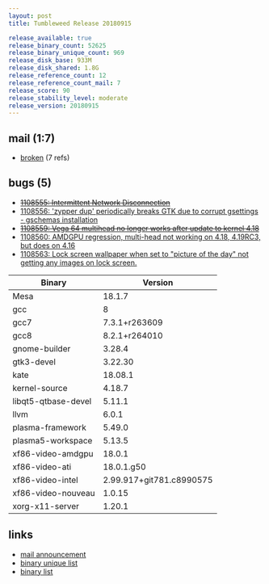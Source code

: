 ```yaml
---
layout: post
title: Tumbleweed Release 20180915

release_available: true
release_binary_count: 52625
release_binary_unique_count: 969
release_disk_base: 933M
release_disk_shared: 1.8G
release_reference_count: 12
release_reference_count_mail: 7
release_score: 90
release_stability_level: moderate
release_version: 20180915
---
```


## mail (1:7)

- [broken](https://lists.opensuse.org/opensuse-factory/2018-09/msg00065.html) (7 refs)

## bugs (5)

<!--more-->

- ~~[1108555: Intermittent Network Disconnection](https://bugzilla.opensuse.org/show_bug.cgi?id=1108555)~~
- [1108556: 'zypper dup' periodically breaks GTK due to corrupt gsettings - gschemas installation](https://bugzilla.opensuse.org/show_bug.cgi?id=1108556)
- ~~[1108559: Vega 64 multihead no longer works after update to kernel 4.18](https://bugzilla.opensuse.org/show_bug.cgi?id=1108559)~~
- [1108560: AMDGPU regression, multi-head not working on 4.18, 4.19RC3, but does on 4.16](https://bugzilla.opensuse.org/show_bug.cgi?id=1108560)
- [1108563: Lock screen wallpaper when set to "picture of the day" not getting any images on lock screen.](https://bugzilla.opensuse.org/show_bug.cgi?id=1108563)

Binary | Version
--- | ---
Mesa | 18.1.7
gcc | 8
gcc7 | 7.3.1+r263609
gcc8 | 8.2.1+r264010
gnome-builder | 3.28.4
gtk3-devel | 3.22.30
kate | 18.08.1
kernel-source | 4.18.7
libqt5-qtbase-devel | 5.11.1
llvm | 6.0.1
plasma-framework | 5.49.0
plasma5-workspace | 5.13.5
xf86-video-amdgpu | 18.0.1
xf86-video-ati | 18.0.1.g50
xf86-video-intel | 2.99.917+git781.c8990575
xf86-video-nouveau | 1.0.15
xorg-x11-server | 1.20.1

## links

- [mail announcement](https://lists.opensuse.org/opensuse-factory/2018-09/msg00061.html)
- [binary unique list](http://download.tumbleweed.boombatower.com/20180915/rpm.unique.list)
- [binary list](http://download.tumbleweed.boombatower.com/20180915/rpm.list)
